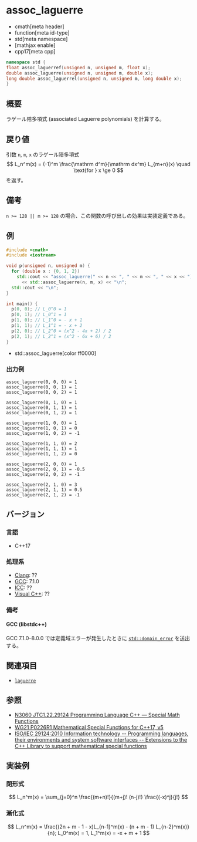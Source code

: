 # assoc_laguerre
* cmath[meta header]
* function[meta id-type]
* std[meta namespace]
* [mathjax enable]
* cpp17[meta cpp]

```cpp
namespace std {
float assoc_laguerref(unsigned n, unsigned m, float x);
double assoc_laguerre(unsigned n, unsigned m, double x);
long double assoc_laguerrel(unsigned n, unsigned m, long double x);
}
```

## 概要
ラゲール陪多項式 (associated Laguerre polynomials) を計算する。


## 戻り値
引数 `n`, `m`, `x` のラゲール陪多項式
$$
L_n^m(x) = (-1)^m \frac{\mathrm d^m}{\mathrm dx^m} L_{m+n}(x) \quad \text{for } x \ge 0
$$
を返す。


## 備考
`n >= 128 || m >= 128` の場合、この関数の呼び出しの効果は実装定義である。


## 例
```cpp example
#include <cmath>
#include <iostream>

void p(unsigned n, unsigned m) {
  for (double x : {0, 1, 2})
    std::cout << "assoc_laguerre(" << n << ", " << m << ", " << x << ") = "
      << std::assoc_laguerre(n, m, x) << "\n";
  std::cout << "\n";
}

int main() {
  p(0, 0); // L_0^0 = 1
  p(0, 1); // L_0^1 = 1
  p(1, 0); // L_1^0 = - x + 1
  p(1, 1); // L_1^1 = - x + 2
  p(2, 0); // L_2^0 = (x^2 - 4x + 2) / 2
  p(2, 1); // L_2^1 = (x^2 - 6x + 6) / 2
}
```
* std::assoc_laguerre[color ff0000]

### 出力例
```
assoc_laguerre(0, 0, 0) = 1
assoc_laguerre(0, 0, 1) = 1
assoc_laguerre(0, 0, 2) = 1

assoc_laguerre(0, 1, 0) = 1
assoc_laguerre(0, 1, 1) = 1
assoc_laguerre(0, 1, 2) = 1

assoc_laguerre(1, 0, 0) = 1
assoc_laguerre(1, 0, 1) = 0
assoc_laguerre(1, 0, 2) = -1

assoc_laguerre(1, 1, 0) = 2
assoc_laguerre(1, 1, 1) = 1
assoc_laguerre(1, 1, 2) = 0

assoc_laguerre(2, 0, 0) = 1
assoc_laguerre(2, 0, 1) = -0.5
assoc_laguerre(2, 0, 2) = -1

assoc_laguerre(2, 1, 0) = 3
assoc_laguerre(2, 1, 1) = 0.5
assoc_laguerre(2, 1, 2) = -1

```


## バージョン
### 言語
- C++17

### 処理系
- [Clang](/implementation.md#clang): ??
- [GCC](/implementation.md#gcc): 7.1.0
- [ICC](/implementation.md#icc): ??
- [Visual C++](/implementation.md#visual_cpp): ??

### 備考
#### GCC (libstdc++)
GCC 7.1.0–8.0.0 では定義域エラーが発生したときに [`std::domain_error`](/reference/stdexcept.md) を送出する。


## 関連項目
* [`laguerre`](laguerre.md)


## 参照
- [N3060 JTC1.22.29124 Programming Language C++ — Special Math Functions](http://www.open-std.org/jtc1/sc22/wg21/docs/papers/2010/n3060.pdf)
- [WG21 P0226R1 Mathematical Special Functions for C++17, v5](https://isocpp.org/files/papers/P0226R1.pdf)
- [ISO/IEC 29124:2010 Information technology -- Programming languages, their environments and system software interfaces -- Extensions to the C++ Library to support mathematical special functions](https://www.iso.org/standard/50511.html)


## 実装例
### 閉形式
$$
L_n^m(x) = \sum_{j=0}^n \frac{(m+n)!}{(m+j)! (n-j)!} \frac{(-x)^j}{j!}
$$

### 漸化式
$$
L_n^m(x) = \frac{(2n + m - 1 - x)L_{n-1}^m(x) - (n + m - 1) L_{n-2}^m(x)}{n};
L_0^m(x) = 1, L_1^m(x) = -x + m + 1
$$
